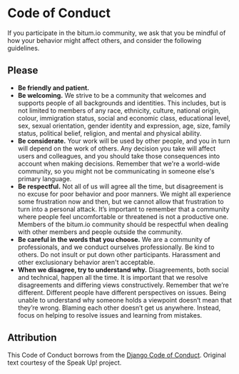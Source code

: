 # Code of Conduct

If you participate in the bitum.io community, we ask that you be mindful of
how your behavior might affect others, and consider the following guidelines.

## Please

* **Be friendly and patient.**
* **Be welcoming.** We strive to be a community that welcomes and supports
  people of all backgrounds and identities. This includes, but is not limited to
  members of any race, ethnicity, culture, national origin, colour, immigration
  status, social and economic class, educational level, sex, sexual orientation,
  gender identity and expression, age, size, family status, political belief,
  religion, and mental and physical ability.
* **Be considerate.** Your work will be used by other people, and you in turn
  will depend on the work of others. Any decision you take will affect users and
  colleagues, and you should take those consequences into account when making
  decisions. Remember that we're a world-wide community, so you might not be
  communicating in someone else's primary language.
* **Be respectful.** Not all of us will agree all the time, but disagreement is
  no excuse for poor behavior and poor manners. We might all experience some
  frustration now and then, but we cannot allow that frustration to turn into a
  personal attack. It’s important to remember that a community where people feel
  uncomfortable or threatened is not a productive one. Members of the
  bitum.io community should be respectful when dealing with other members and
  people outside the community.
* **Be careful in the words that you choose.** We are a community of
  professionals, and we conduct ourselves professionally. Be kind to others. Do
  not insult or put down other participants. Harassment and other exclusionary
  behavior aren't acceptable.
* **When we disagree, try to understand why.** Disagreements, both social and
  technical, happen all the time. It is important that we resolve disagreements
  and differing views constructively. Remember that we’re different. Different
  people have different perspectives on issues. Being unable to understand why
  someone holds a viewpoint doesn’t mean that they’re wrong. Blaming each other
  doesn’t get us anywhere. Instead, focus on helping to resolve issues and
  learning from mistakes.

## Attribution

This Code of Conduct borrows from the [Django Code of
Conduct](https://www.djangoproject.com/conduct/). Original text courtesy of the
Speak Up! project.
